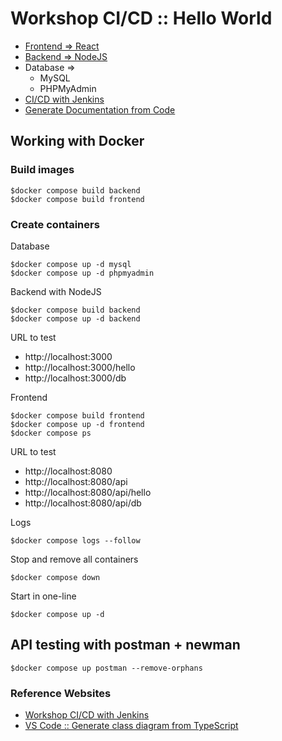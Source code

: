 # Workshop CI/CD :: Hello World
* [Frontend => React](https://github.com/up1/workshop-ci-nodejs-web-api/tree/main/frontend)
* [Backend  => NodeJS](https://github.com/up1/workshop-ci-nodejs-web-api/tree/main/backend)
* Database =>
  * MySQL
  * PHPMyAdmin
* [CI/CD with Jenkins](https://github.com/up1/workshop-ci-cd-with-jenkins/tree/main/workshop/install)
* [Generate Documentation from Code](https://github.com/up1/workshop-ci-nodejs-web-api/tree/main/document)

## Working with Docker

### Build images
```
$docker compose build backend
$docker compose build frontend
```

### Create containers

Database
```
$docker compose up -d mysql
$docker compose up -d phpmyadmin
```

Backend with NodeJS
```
$docker compose build backend
$docker compose up -d backend
```
URL to test
* http://localhost:3000
* http://localhost:3000/hello
* http://localhost:3000/db

Frontend
```
$docker compose build frontend
$docker compose up -d frontend
$docker compose ps
```

URL to test
* http://localhost:8080
* http://localhost:8080/api
* http://localhost:8080/api/hello
* http://localhost:8080/api/db

Logs
```
$docker compose logs --follow
```

Stop and remove all containers
```
$docker compose down
```

Start in one-line
```
$docker compose up -d
```

## API testing with postman + newman
```
$docker compose up postman --remove-orphans
```

### Reference Websites
* [Workshop CI/CD with Jenkins](https://github.com/up1/workshop-ci-cd-with-jenkins)
* [VS Code :: Generate class diagram from TypeScript]([classdiagram-t](https://marketplace.visualstudio.com/items?itemName=AlexShen.classdiagram-ts&ssr=false#overview)s)
